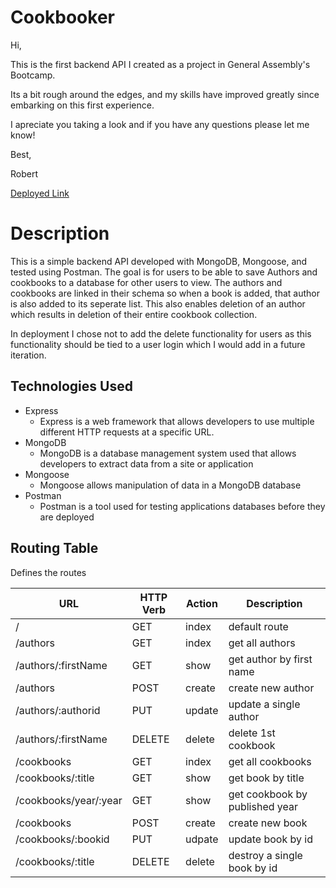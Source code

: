 
# Cookbooker

Hi,
    
   This is the first backend API I created as a project in General Assembly's Bootcamp. 
    
   Its a bit rough around the edges, and my skills have improved greatly since embarking on this first experience. 
    
   I apreciate you taking a look and if you have any questions please let me know!
    
Best,
    
   Robert

[Deployed Link](https://pages.git.generalassemb.ly/rob-neyrinck/Cookbook-client/#/cookbooks)

# Description

This is a simple backend API developed with MongoDB, Mongoose, and tested using Postman. The goal is for users to be able to save Authors and cookbooks to a database for other users to view. The authors and cookbooks are linked in their schema so when a book is added, that author is also added to its seperate list. This also enables deletion of an author which results in deletion of their entire cookbook collection.

In deployment I chose not to add the delete functionality for users as this functionality should be tied to a user login which I would add in a future iteration.


## Technologies Used

- Express
    * Express is a web framework that allows developers to use multiple different HTTP requests at a specific URL. 
- MongoDB
    * MongoDB is a database management system used that allows developers to extract data from a site or application 
- Mongoose
    * Mongoose allows manipulation of data in a MongoDB database 
- Postman
    * Postman is a tool used for testing applications databases before they are deployed 

## Routing Table

Defines the routes

| **URL**               | **HTTP Verb** | **Action** | **Description**                |
| --------------------- | ------------- | ---------- | ------------------------------ |
| /                     | GET           | index      | default route                  |
| /authors              | GET           | index      | get all authors                |
| /authors/:firstName   | GET           | show       | get author by first name       |
| /authors              | POST          | create     | create new author              |
| /authors/:authorid    | PUT           | update     | update a single author         |
| /authors/:firstName   | DELETE        | delete     | delete 1st cookbook            |
| /cookbooks            | GET           | index      | get all cookbooks              |
| /cookbooks/:title     | GET           | show       | get book by title              |
| /cookbooks/year/:year | GET           | show       | get cookbook by published year |
| /cookbooks            | POST          | create     | create new book                |
| /cookbooks/:bookid    | PUT           | udpate     | update book by id              |
| /cookbooks/:title     | DELETE        | delete     | destroy a single book by id    |



